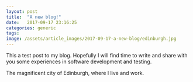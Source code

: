 ```yaml
---
layout: post
title:  "A new blog!"
date:   2017-09-17 23:16:25
categories: generic
tags: 
image: /assets/article_images/2017-09-17-a-new-blog/edinburgh.jpg
---
```


This a test post to my blog. Hopefully I will find time to write and share with you some experiences in software development and testing. 

The magnificent city of Edinburgh, where I live and work.
